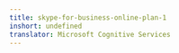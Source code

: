 ```yaml
---
title: skype-for-business-online-plan-1
inshort: undefined
translator: Microsoft Cognitive Services
---
```




